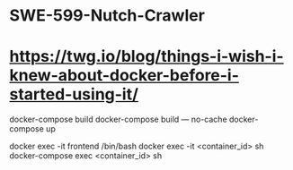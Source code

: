 # SWE-599-Nutch-Crawler
# https://twg.io/blog/things-i-wish-i-knew-about-docker-before-i-started-using-it/

docker-compose build 
docker-compose build — no-cache
docker-compose up


docker exec -it frontend /bin/bash
docker exec -it <container_id> sh
docker-compose exec <container_id> sh
